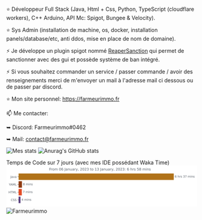 ⭐ Développeur Full Stack (Java, Html + Css, Python, TypeScript (cloudflare workers), C++ Arduino,  API Mc: Spigot, Bungee & Velocity).

⭐ Sys Admin (installation de machine, os, docker, installation panels/database/etc, anti ddos, mise en place de nom de domaine).

⚡ Je développe un plugin spigot nommé [ReaperSanction](https://www.spigotmc.org/resources/reapersanction.89580/) qui permet de sanctionner avec des gui et possède système de ban intégré.

⚡ Si vous souhaitez commander un service / passer commande / avoir des renseignements merci de m'envoyer un mail à l'adresse mail ci dessous ou de passer par discord.

⭐ Mon site personnel: https://farmeurimmo.fr

   
📫 Me contacter:
 
   ➥ Discord: Farmeurimmo#0462
   
   ➥ Mail: contact@farmeurimmo.fr

![Mes stats]("https://github-readme-stats.vercel.app/api?username=Farmeurimmo&count_private=true&show_icons=true&theme=radical")
![Anurag's GitHub stats](https://github-readme-stats.vercel.app/api?username=anuraghazra&show_icons=true&bg_color=00000000)

Temps de Code sur 7 jours (avec mes IDE possédant Waka Time)<img src="https://github.com/Farmeurimmo/Farmeurimmo/blob/main/images/stat.svg"/>
<img src="https://komarev.com/ghpvc/?username=Farmeurimmo" alt="Farmeurimmo" />
